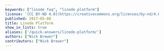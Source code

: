 ```yaml
---
keywords: ["linode faq", "linode platform"]
license: '[CC BY-ND 4.0](https://creativecommons.org/licenses/by-nd/4.0)'
published: 2017-05-08
title: Linode Platform
show_in_lists: true
aliases: ['/quick-answers/linode-platform/']
authors: ["Nick Brewer"]
contributors: ["Nick Brewer"]
---
```

